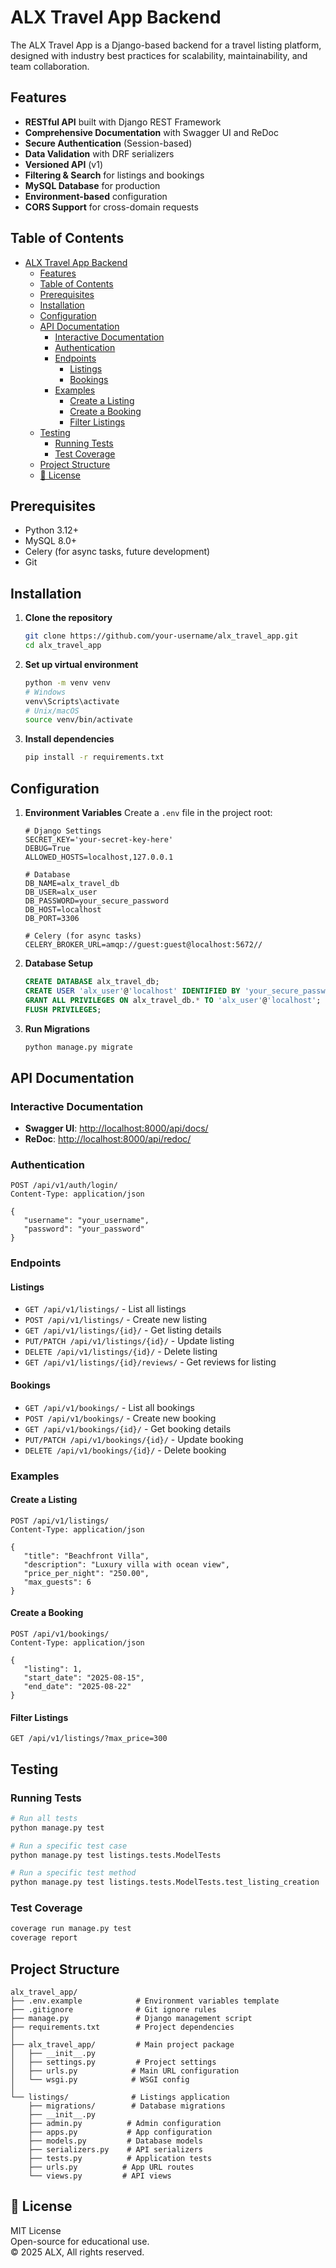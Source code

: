 # ALX Travel App Backend

The ALX Travel App is a Django-based backend for a travel listing platform, designed with industry best practices for scalability, maintainability, and team collaboration.

## Features

- **RESTful API** built with Django REST Framework
- **Comprehensive Documentation** with Swagger UI and ReDoc
- **Secure Authentication** (Session-based)
- **Data Validation** with DRF serializers
- **Versioned API** (v1)
- **Filtering & Search** for listings and bookings
- **MySQL Database** for production
- **Environment-based** configuration
- **CORS Support** for cross-domain requests

## Table of Contents

- [ALX Travel App Backend](#alx-travel-app-backend)
  - [Features](#features)
  - [Table of Contents](#table-of-contents)
  - [Prerequisites](#prerequisites)
  - [Installation](#installation)
  - [Configuration](#configuration)
  - [API Documentation](#api-documentation)
    - [Interactive Documentation](#interactive-documentation)
    - [Authentication](#authentication)
    - [Endpoints](#endpoints)
      - [Listings](#listings)
      - [Bookings](#bookings)
    - [Examples](#examples)
      - [Create a Listing](#create-a-listing)
      - [Create a Booking](#create-a-booking)
      - [Filter Listings](#filter-listings)
  - [Testing](#testing)
    - [Running Tests](#running-tests)
    - [Test Coverage](#test-coverage)
  - [Project Structure](#project-structure)
  - [🏁 License](#-license)

## Prerequisites

- Python 3.12+
- MySQL 8.0+
- Celery (for async tasks, future development)
- Git

## Installation

1. **Clone the repository**

   ```bash
   git clone https://github.com/your-username/alx_travel_app.git
   cd alx_travel_app
   ```
2. **Set up virtual environment**

   ```bash
   python -m venv venv
   # Windows
   venv\Scripts\activate
   # Unix/macOS
   source venv/bin/activate
   ```
3. **Install dependencies**

   ```bash
   pip install -r requirements.txt
   ```

## Configuration

1. **Environment Variables**
   Create a `.env` file in the project root:

   ```env
   # Django Settings
   SECRET_KEY='your-secret-key-here'
   DEBUG=True
   ALLOWED_HOSTS=localhost,127.0.0.1

   # Database
   DB_NAME=alx_travel_db
   DB_USER=alx_user
   DB_PASSWORD=your_secure_password
   DB_HOST=localhost
   DB_PORT=3306

   # Celery (for async tasks)
   CELERY_BROKER_URL=amqp://guest:guest@localhost:5672//
   ```
2. **Database Setup**

   ```sql
   CREATE DATABASE alx_travel_db;
   CREATE USER 'alx_user'@'localhost' IDENTIFIED BY 'your_secure_password';
   GRANT ALL PRIVILEGES ON alx_travel_db.* TO 'alx_user'@'localhost';
   FLUSH PRIVILEGES;
   ```
3. **Run Migrations**

   ```bash
   python manage.py migrate
   ```

## API Documentation

### Interactive Documentation

- **Swagger UI**: [http://localhost:8000/api/docs/](http://localhost:8000/api/docs/)
- **ReDoc**: [http://localhost:8000/api/redoc/](http://localhost:8000/api/redoc/)

### Authentication

```http
POST /api/v1/auth/login/
Content-Type: application/json

{
   "username": "your_username",
   "password": "your_password"
}
```

### Endpoints

#### Listings

- `GET /api/v1/listings/` - List all listings
- `POST /api/v1/listings/` - Create new listing
- `GET /api/v1/listings/{id}/` - Get listing details
- `PUT/PATCH /api/v1/listings/{id}/` - Update listing
- `DELETE /api/v1/listings/{id}/` - Delete listing
- `GET /api/v1/listings/{id}/reviews/` - Get reviews for listing

#### Bookings

- `GET /api/v1/bookings/` - List all bookings
- `POST /api/v1/bookings/` - Create new booking
- `GET /api/v1/bookings/{id}/` - Get booking details
- `PUT/PATCH /api/v1/bookings/{id}/` - Update booking
- `DELETE /api/v1/bookings/{id}/` - Delete booking

### Examples

#### Create a Listing

```http
POST /api/v1/listings/
Content-Type: application/json

{
   "title": "Beachfront Villa",
   "description": "Luxury villa with ocean view",
   "price_per_night": "250.00",
   "max_guests": 6
}
```

#### Create a Booking

```http
POST /api/v1/bookings/
Content-Type: application/json

{
   "listing": 1,
   "start_date": "2025-08-15",
   "end_date": "2025-08-22"
}
```

#### Filter Listings

```http
GET /api/v1/listings/?max_price=300
```

## Testing

### Running Tests

```bash
# Run all tests
python manage.py test

# Run a specific test case
python manage.py test listings.tests.ModelTests

# Run a specific test method
python manage.py test listings.tests.ModelTests.test_listing_creation
```

### Test Coverage

```bash
coverage run manage.py test
coverage report
```

## Project Structure

```text
alx_travel_app/
├── .env.example            # Environment variables template
├── .gitignore              # Git ignore rules
├── manage.py               # Django management script
├── requirements.txt        # Project dependencies
│
├── alx_travel_app/         # Main project package
│   ├── __init__.py
│   ├── settings.py         # Project settings
│   ├── urls.py            # Main URL configuration
│   └── wsgi.py            # WSGI config
│
└── listings/              # Listings application
    ├── migrations/        # Database migrations
    ├── __init__.py
    ├── admin.py          # Admin configuration
    ├── apps.py           # App configuration
    ├── models.py         # Database models
    ├── serializers.py    # API serializers
    ├── tests.py          # Application tests
    ├── urls.py          # App URL routes
    └── views.py         # API views
```

## 🏁 License

MIT License  
Open-source for educational use.  
© 2025 ALX, All rights reserved.
